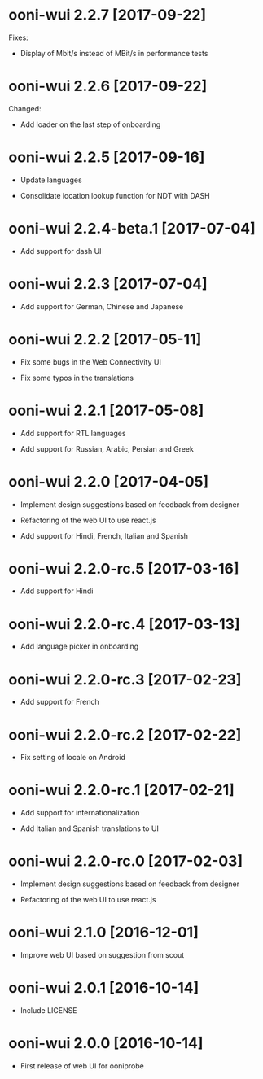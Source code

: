 # ooni-wui 2.2.7 [2017-09-22]

Fixes:

* Display of Mbit/s instead of MBit/s in performance tests

# ooni-wui 2.2.6 [2017-09-22]

Changed:
* Add loader on the last step of onboarding

# ooni-wui 2.2.5 [2017-09-16]

* Update languages

* Consolidate location lookup function for NDT with DASH

# ooni-wui 2.2.4-beta.1 [2017-07-04]

* Add support for dash UI

# ooni-wui 2.2.3 [2017-07-04]

* Add support for German, Chinese and Japanese

# ooni-wui 2.2.2 [2017-05-11]

* Fix some bugs in the Web Connectivity UI

* Fix some typos in the translations

# ooni-wui 2.2.1 [2017-05-08]

* Add support for RTL languages

* Add support for Russian, Arabic, Persian and Greek

# ooni-wui 2.2.0 [2017-04-05]

* Implement design suggestions based on feedback from designer

* Refactoring of the web UI to use react.js

* Add support for Hindi, French, Italian and Spanish

# ooni-wui 2.2.0-rc.5 [2017-03-16]

* Add support for Hindi

# ooni-wui 2.2.0-rc.4 [2017-03-13]

* Add language picker in onboarding

# ooni-wui 2.2.0-rc.3 [2017-02-23]

* Add support for French

# ooni-wui 2.2.0-rc.2 [2017-02-22]

* Fix setting of locale on Android

# ooni-wui 2.2.0-rc.1 [2017-02-21]

* Add support for internationalization

* Add Italian and Spanish translations to UI

# ooni-wui 2.2.0-rc.0 [2017-02-03]

* Implement design suggestions based on feedback from designer

* Refactoring of the web UI to use react.js

# ooni-wui 2.1.0 [2016-12-01]

* Improve web UI based on suggestion from scout

# ooni-wui 2.0.1 [2016-10-14]

* Include LICENSE

# ooni-wui 2.0.0 [2016-10-14]

* First release of web UI for ooniprobe
